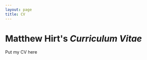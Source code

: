 ```yaml
---
layout: page
title: CV
---
```

# Matthew Hirt's *Curriculum Vitae*

Put my CV here


<!--stackedit_data:
eyJoaXN0b3J5IjpbLTI5NDI4MTMxNiwtMzE2OTc4MTAyXX0=
-->